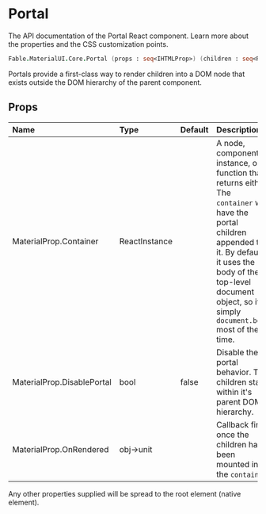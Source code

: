# Portal

<p class="description">The API documentation of the Portal React component. Learn more about the properties and the CSS customization points.</p>

```fsharp
Fable.MaterialUI.Core.Portal (props : seq<IHTMLProp>) (children : seq<ReactElement>) : ReactElement
```

Portals provide a first-class way to render children into a DOM node
that exists outside the DOM hierarchy of the parent component.

## Props

| Name | Type | Default | Description |
|:-----|:-----|:--------|:------------|
| <span class="prop-name">MaterialProp.Container</span> | <span class="prop-type">ReactInstance</span> |   | A node, component instance, or function that returns either. The `container` will have the portal children appended to it. By default, it uses the body of the top-level document object, so it's simply `document.body` most of the time. |
| <span class="prop-name">MaterialProp.DisablePortal</span> | <span class="prop-type">bool</span> | <span class="prop-default">false</span> | Disable the portal behavior. The children stay within it's parent DOM hierarchy. |
| <span class="prop-name">MaterialProp.OnRendered</span> | <span class="prop-type">obj->unit</span> |   | Callback fired once the children has been mounted into the `container`. |

Any other properties supplied will be spread to the root element (native element).

<!--## Demos-->

<!--- [Portal](/utils/portal/)-->

